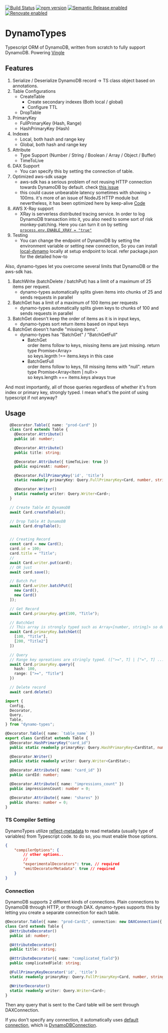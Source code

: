 [![Build Status](https://github.com/balmbees/dynamo-types/workflows/workflow/badge.svg)](https://github.com/balmbees/dynamo-types/actions)
[![npm version](https://badge.fury.io/js/dynamo-types.svg)](https://badge.fury.io/js/dynamo-types)
[![Semantic Release enabled](https://img.shields.io/badge/%20%20%F0%9F%93%A6%F0%9F%9A%80-semantic--release-e10079.svg)](https://github.com/semantic-release/semantic-release)
[![Renovate enabled](https://img.shields.io/badge/renovate-enabled-brightgreen.svg)](https://renovatebot.com/)


# DynamoTypes

Typescript ORM of DynamoDB, written from scratch to fully support DynamoDB. Powering [Vingle](https://www.vingle.net)

## Features
1. Serialize / Deserialize DynamoDB record -> TS class object based on annotations.
2. Table Configurations
   - CreateTable
     - Create secondary indexes (Both local / global)
     - Configure TTL
   - DropTable
3. PrimaryKey
   - FullPrimaryKey (Hash, Range)
   - HashPrimaryKey (Hash)
4. Indexes
   - Local, both hash and range key
   - Global, both hash and range key
5. Attribute
   - Type Support (Number / String / Boolean / Array / Object / Buffer)
   - TimeToLive
6. DAX Support
   - You can specify this by setting the connection of table. 
7. Optimized aws-sdk usage
   - aws-sdk has a serious problem of not reusing HTTP connection towards DynamoDB by default. check [this issue](https://github.com/aws/aws-sdk-js/issues/900)
   - this could cause unbearable latency sometimes with showing > 100ms. it's more of an issue of NodeJS HTTP module but nevertheless, it has been optimized here by keep-alive [Code](https://github.com/balmbees/dynamo-types/blob/master/src/connections/dynamodb_connection.ts#L37)
8. AWS X-Ray support
   - XRay is serverless distributed tracing service. In order to log DynamoDB transaction into it, you also need to some sort of risk monkey-patching. Here you can turn it on by setting [`process.env.ENABLE_XRAY = "true"`](https://github.com/balmbees/dynamo-types/blob/e0391c1c171638d06f9262446d8cbcb14a573cc8/src/config.ts#L9)
9. Testing
   - You can change the endpoint of DynamoDB by setting the environment variable or setting new connection, So you can install [local-dynamo](https://www.npmjs.com/package/local-dynamo) locally at setup endpoint to local. refer package.json for the detailed how-to

Also, dynamo-types let you overcome several limits that DynamoDB or the aws-sdk has.

1. BatchWrite (batchDelete / batchPut) has a limit of a maximum of 25 items per request.
   - dynamo-types automatically splits given items into chunks of 25 and sends requests in parallel
2. BatchGet has a limit of a maximum of 100 items per requests
   - dynamo-types automatically splits given keys to chunks of 100 and sends requests in parallel
3. BatchGet doesn't keep the order of items as it is in input keys,
   - dynamo-types sort return items based on input keys
4. BatchGet doesn't handle "missing items".
   - dynamo-types has "BatchGet" / "BatchGetFull" 
     - BatchGet  
        order items follow to keys, missing items are just missing. return type Promise<Array<Item>>  
        so keys.legnth !== items.keys in this case  
     - BatchGetFull   
        order items follow to keys, fill missing items with "null". return type Promise<Array<Item | null>>  
        so keys.length === items.keys always true  

And most importantly, all of those queries regardless of whether it's from index or primary key, strongly typed. I mean what's the point of using typescript if not anyway?

## Usage
```typescript
  @Decorator.Table({ name: "prod-Card" })
  class Card extends Table {
    @Decorator.Attribute()
    public id: number;

    @Decorator.Attribute()
    public title: string;

    @Decorator.Attribute({ timeToLive: true })
    public expiresAt: number;

    @Decorator.FullPrimaryKey('id', 'title')
    static readonly primaryKey: Query.FullPrimaryKey<Card, number, string>;

    @Decorator.Writer()
    static readonly writer: Query.Writer<Card>;
  }

  // Create Table At DynamoDB
  await Card.createTable();

  // Drop Table At DynamoDB
  await Card.dropTable();


  // Creating Record
  const card = new Card();
  card.id = 100;
  card.title = "Title";
  //
  await Card.writer.put(card);
  // OR just
  await card.save();

  // Batch Put
  await Card.writer.batchPut([
    new Card(),
    new Card()
  ]);

  // Get Record
  await Card.primaryKey.get(100, "Title");

  // BatchGet
  // This array is strongly typed such as Array<[number, string]> so don't worry.
  await Card.primaryKey.batchGet([
    [100, "Title"],
    [200, "Title2"]
  ])

  // Query
  // Range key opreations are stringly typed. ([">=", T] | ["=", T] ...)
  await Card.primaryKey.query({
    hash: 100,
    range: [">=", "Title"]
  })

  // Delete record
  await card.delete()

```


```typescript
import {
  Config,
  Decorator,
  Query,
  Table,
} from "dynamo-types";

@Decorator.Table({ name: `table_name` })
export class CardStat extends Table {
  @Decorator.HashPrimaryKey("card_id")
  public static readonly primaryKey: Query.HashPrimaryKey<CardStat, number>;

  @Decorator.Writer()
  public static readonly writer: Query.Writer<CardStat>;

  @Decorator.Attribute({ name: "card_id" })
  public cardId: number;

  @Decorator.Attribute({ name: "impressions_count" })
  public impressionsCount: number = 0;

  @Decorator.Attribute({ name: "shares" })
  public shares: number = 0;
}
```

### TS Compiler Setting
DynamoTypes utilize [reflect-metadata](https://github.com/rbuckton/reflect-metadata) to read metadata (usually type of variables) from Typescript code. to do so, you must enable those options.

```json
{
    "compilerOptions": {
        // other options..
        //
        "experimentalDecorators": true, // required
        "emitDecoratorMetadata": true // required
    }
}
```

### Connection
DynamoDB supports 2 different kinds of connections. Plain connections to DynamoDB through HTTP, or through DAX.
dynamo-types supports this by letting you create a separate connection for each table.

```typescript
@Decorator.Table({ name: "prod-Card1", connection: new DAXConnection({ endpoints: ["dax-domain:8892"] }) })
class Card extends Table {
  @AttributeDecorator()
  public id: number;

  @AttributeDecorator()
  public title: string;

  @AttributeDecorator({ name: "complicated_field"})
  public complicatedField: string;

  @FullPrimaryKeyDecorator('id', 'title')
  static readonly primaryKey: Query.FullPrimaryKey<Card, number, string>;

  @WriterDecorator()
  static readonly writer: Query.Writer<Card>;
}
```

Then any query that is sent to the Card table will be sent through DAXConnection.

If you don't specify any connection, it automatically uses [default connection](https://github.com/balmbees/dynamo-types/blob/e0391c1c171638d06f9262446d8cbcb14a573cc8/src/config.ts#L5), which is [DynamoDBConnection](https://github.com/balmbees/dynamo-types/blob/e0391c1c171638d06f9262446d8cbcb14a573cc8/src/connections/dynamodb_connection.ts).
